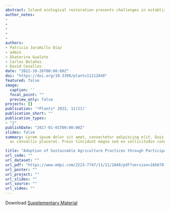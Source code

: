 ```yaml
---
abstract: Island ecological restoration presents challenges in establishing historical frames and reference ecosystems. Our study takes place in the Galapagos Islands and focuses on North Seymour (NS), recognized as a reference ecosystem for Baltra Island, which has suffered significant degradation. We assessed NS's arid plant community, comparing it with early twentieth-century records. A first survey identified that dominant woody species on NS include native Bursera graveolens, Cordia lutea, Castela galapageia, Parkinsonia aculeata, and Opuntia echios, while Cleome viscosa is the only exotic species registered. A second survey divided both islands into evenly distributed plots, recording adults and juveniles of the five dominant species from the first survey. NS showed a structured community with higher species richness and density compared to Baltra. Castela galapageia prevailed in disturbed areas on Baltra. Juvenile regeneration was scarce on both islands. NS exhibited high species richness throughout, while Baltra had only two areas with similar high richness. Co-occurrence analysis revealed significant associations between P. aculeata and B. graveolens on both islands. However, Baltra's network displayed missing links, indicating the need for restoration efforts. In conclusion, the structured plant community of NS can serve as one of the reference ecosystems needed for framing a restoration model for Baltra.
author_notes:
-
-
-
-
-
authors:
- Patricia Jaramillo Díaz
- admin
- Ekaterina Gualoto
- Carlos Bolaños
- David Cevallos
date: "2022-10-26T00:00:00Z"
doi: "https://doi.org/10.3390/plants11212848"
featured: false
image:
  caption: ''
  focal_point: ""
  preview_only: false
projects: []
publication: '*Plants* 2022, 11(21)'
publication_short: ""
publication_types:
- "2"
publishDate: "2017-01-01T00:00:00Z"
slides: false
summary: Lorem ipsum dolor sit amet, consectetur adipiscing elit. Duis posuere tellus
  ac convallis placerat. Proin tincidunt magna sed ex sollicitudin condimentum.

title: "Adoption of Sustainable Agriculture Practices through Participatory Research: A Case Study on Galapagos Islands Farmers Using Water-Saving Technologies"
url_code: ""
url_dataset: ""
url_pdf: "https://www.mdpi.com/2223-7747/11/21/2848/pdf?version=1666781572"
url_poster: ""
url_project: ""
url_slides: ""
url_source: ""
url_video: ""
---
```




Download [Supplementary Material](https://www.mdpi.com/article/10.3390/plants11212848/s1)
